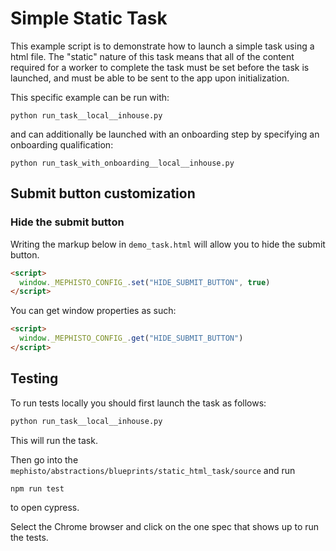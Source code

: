 <!---
  Copyright (c) Meta Platforms and its affiliates.
  This source code is licensed under the MIT license found in the
  LICENSE file in the root directory of this source tree.
-->

# Simple Static Task
This example script is to demonstrate how to launch a simple task using a html file. 
The "static" nature of this task means that all of the content required for a worker to complete the task must be set before the task is launched, 
and must be able to be sent to the app upon initialization.

This specific example can be run with:
```console
python run_task__local__inhouse.py
```

and can additionally be launched with an onboarding step by specifying an onboarding qualification:

```console
python run_task_with_onboarding__local__inhouse.py
```

## Submit button customization
### Hide the submit button
Writing the markup below in `demo_task.html` will allow you to hide the submit button.

```html
<script>
  window._MEPHISTO_CONFIG_.set("HIDE_SUBMIT_BUTTON", true)
</script>
```

You can get window properties as such:
```html
<script>
  window._MEPHISTO_CONFIG_.get("HIDE_SUBMIT_BUTTON")
</script>
```


## Testing
To run tests locally you should first launch the task as follows:

```bash
python run_task__local__inhouse.py
```
This will run the task.

Then go into the `mephisto/abstractions/blueprints/static_html_task/source` and run
```console
npm run test
```
to open cypress.

Select the Chrome browser and click on the one spec that shows up to run the tests.
